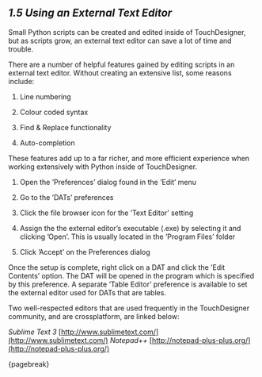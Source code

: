 
## *1.5 Using an External Text Editor*

Small Python scripts can be created and edited inside of TouchDesigner, but as scripts grow, an external text editor can save a lot of time and trouble.

There are a number of helpful features gained by editing scripts in an external text editor. Without creating an extensive list, some reasons include:

1. Line numbering

2. Colour coded syntax

3. Find & Replace functionality

4. Auto-completion


These features add up to a far richer, and more efficient experience when working extensively with Python inside of TouchDesigner.

1. Open the ’Preferences’ dialog found in the ’Edit’ menu

2. Go to the ’DATs’ preferences

3. Click the file browser icon for the ’Text Editor’ setting

4. Assign the the external editor’s executable (.exe) by selecting it and clicking ’Open’. This is usually located in the ’Program Files’ folder

5. Click ’Accept’ on the Preferences dialog

Once the setup is complete, right click on a DAT and click the ’Edit Contents’ option. The DAT will be opened in the program which is specified by this preference. A separate ’Table Editor’ preference is available to set the external editor used for DATs that are tables.

Two well-respected editors that are used frequently in the TouchDesigner community, and are crossplatform, are linked below:

*Sublime Text 3* [http://www.sublimetext.com/](http://www.sublimetext.com/)
*Notepad++* [http://notepad-plus-plus.org/](http://notepad-plus-plus.org/)

{pagebreak}